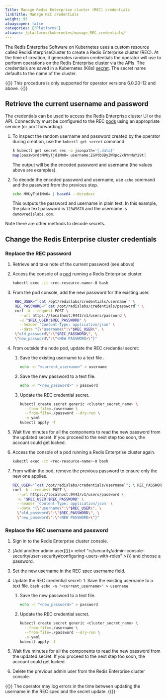 ```yaml
---
Title: Manage Redis Enterprise cluster (REC) credentials
linkTitle: Manage REC credentials
weight: 93
alwaysopen: false
categories: ["Platforms"]
aliases: /platforms/kubernetes/manage_REC_credentials/
---
```

The Redis Enterprise Software on Kubernetes uses a custom resource called RedisEnterpriseCluster to create a Redis Enterprise cluster (REC). At the time of creation, it generates random credentials the operator will use to perform operations on the Redis Enterprise cluster via the APIs. The credentials are saved in a Kubernetes (K8s) [secret](https://kubernetes.io/docs/concepts/configuration/secret/). The secret name defaults to the name of the cluster.

{{<note>}}
This procedure is only supported for operator versions 6.0.20-12 and above.
{{</note>}}

## Retrieve the current username and password

The credentials can be used to access the Redis Enterprise cluster UI or the API. Connectivity must be configured to the REC [pods](https://kubernetes.io/docs/concepts/workloads/pods/) using an appropriate service (or port forwarding).

1. To inspect the random username and password created by the operator during creation, use the `kubectl get secret` command.

    ```bash
    $ kubectl get secret rec -o jsonpath='{.data}'
    map[password:MVUyTjd1Mm0= username:ZGVtb0ByZWRpc2xhYnMuY29t]
    ```

    The output will be the encoded password and username (the values above are examples).

1. To decode the encoded password and username, use `echo` command and the password from the previous step.

    ```bash
    echo MVUyTjd1Mm0= | base64 --decodexc
    ```

    This outputs the password and username in plain text. In this example, the plain text password is `12345678` and the username is `demo@redislabs.com`.

Note there are other methods to decode secrets.

## Change the Redis Enterprise cluster credentials

### Replace the REC password

1. Retrieve and take note of the current password (see above)
1. Access the console of a [pod](https://kubernetes.io/docs/concepts/workloads/pods/) running a Redis Enterprise cluster.

    ```bash
    kubectl exec -it <rec-resource-name>-0 bash
    ```

1. From the pod console, add the new password for the existing user.
    ```bash
     REC_USER="`cat /opt/redislabs/credentials/username`" \
     REC_PASSWORD="`cat /opt/redislabs/credentials/password`" \
     curl -k --request POST \
       --url https://localhost:9443/v1/users/password \
       -u "$REC_USER:$REC_PASSWORD" \
       --header 'Content-Type: application/json' \
       --data "{\"username\":\"$REC_USER\", \
     \"old_password\":\"$REC_PASSWORD\", \
     \"new_password\":\"<NEW PASSWORD>\"}"
    ```

1. From outside the node pod, update the REC credential secret:

    1. Save the existing username to a text file .
        ```bash
        echo -n "<current_username>" > username 
        ```

    1. Save the new password to a text file.
        ```bash
        echo -n "<new_password>" > password
        ```

    1. Update the REC credential secret.
        ```bash
        kubectl create secret generic <cluster_secret_name> \
          --from-file=./username \
          --from-file=./password --dry-run \
          -o yaml
        kubectl apply -f 
        ```

1. Wait five minutes for all the components to read the new password from the updated secret. If you proceed to the next step too soon, the account could get locked.

1. Access the console of a pod running a Redis Enterprise cluster again.

    ```bash
    kubectl exec -it <rec-resource-name>-0 bash
    ```

 1. From within the pod, remove the previous password to ensure only the new one applies.
    ```bash
    REC_USER="`cat /opt/redislabs/credentials/username`"; \ REC_PASSWORD="`cat /opt/redislabs/credentials/password`"; \
    curl -k --request POST \
      --url https://localhost:9443/v1/users/password \
      -u "$REC_USER:$REC_PASSWORD" \
      --header 'Content-Type: application/json' \
      --data "{\"username\":\"$REC_USER\", \
      \"old_password\":\"$REC_PASSWORD\", \
      \"new_password\":\"<NEW PASSWORD>\"}"
    ```

### Replace the REC username and password

1. Sign in to the Redis Enterprise cluster console.
1. [Add another admin user]({{< relref "rs/security/admin-console-security/user-security#configuring-users-with-roles" >}}) and choose a password.
1. Set the new username in the REC spec username field.
1. Update the REC credential secret:
       1. Save the existing username to a text file.
        ```bash
        echo -n "<current_username>" > username
        ```

    1. Save the new password to a text file.
        ```bash
        echo -n "<new_password>" > password
        ```

    1. Update the REC credential secret.
        ```bash
        kubectl create secret generic <cluster_secret_name> \
          --from-file=./username \
          --from-file=./password --dry-run \
          -o yaml
        kubectl apply -f 
        ```

1. Wait five minutes for all the components to read the new password from the updated secret. If you proceed to the next step too soon, the account could get locked.

1. Delete the previous admin user from the Redis Enterprise cluster console.

{{<note>}}
The operator may log errors in the time between updating the username in the REC spec and the secret update.
{{</note>}}
